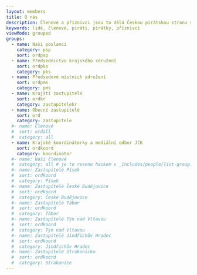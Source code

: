 ```yaml
---
layout: members
title: O nás
description: Členové a příznivci jsou to dělá Českou pirátskou stranu silnou. Seznamte se Piráty v XY.
keywords: lidé, členové, piráti, pirátky, příznivci
viewMode: grouped
groups:
  - name: Naši poslanci
    category: psp
    sort: ordpsp
  - name: Předsednictvo krajského sdružení
    sort: ordpks
    category: pks
  - name: Předsedové místních sdružení
    sort: ordpms
    category: pms
  - name: Krajští zastupitelé
    sort: ordkr
    category: zastupitelekr
  - name: Obecní zastupitelé
    sort: ord
    category: zastupitele
  #- name: Členové
  #  sort: ordall
  #  category: all
  - name: Krajské koordinátorky a mediální odbor JčK
    sort: ordkoord
    category: koordinator
  #- name: Naši členové
  #  category: all # je to reseno hackem v _includes/people/list-group.html
  #- name: Zastupitelé Písek
  #  sort: ordkoord
  #  category: Písek
  #- name: Zastupitelé České Budějovice
  #  sort: ordkoord
  #  category: České Budějovice
  #- name: Zastupitelé Tábor 
  #  sort: ordkoord
  #  category: Tábor 
  #- name: Zastupitelé Týn nad Vltavou
  #  sort: ordkoord
  #  category: Týn nad Vltavou
  #- name: Zastupitelé Jindřichův Hradec
  #  sort: ordkoord
  #  category: Jindřichův Hradec
  #- name: Zastupitelé Strakonicko
  #  sort: ordkoord
  #  category: Strakonice    
---
```

